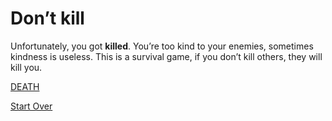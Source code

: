# Don’t kill

Unfortunately, you got **killed**. You’re too kind to your enemies, sometimes kindness is useless. This is a survival game, if you don’t kill others, they will kill you.

[DEATH](26-death.md)     

[Start Over](../README.md)
